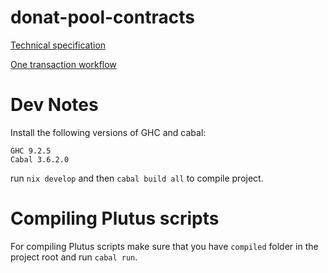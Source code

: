 # donat-pool-contracts

[Technical specification](https://docs.google.com/document/d/1A61UgkiTQVYdvCzx8gu9hwZy-akq0bYww9-vIRQaIfI/edit?usp=sharing)

[One transaction workflow](https://docs.google.com/document/d/1A61UgkiTQVYdvCzx8gu9hwZy-akq0bYww9-vIRQaIfI/edit?usp=sharing)

# Dev Notes

Install the following versions of GHC and cabal:

```
GHC 9.2.5
Cabal 3.6.2.0
```

run `nix develop` and then `cabal build all` to compile project.

# Compiling Plutus scripts

For compiling Plutus scripts make sure that you have `compiled` folder in the project root and run `cabal run`.
